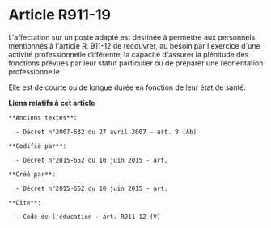 # Article R911-19

L'affectation sur un poste adapté est destinée à permettre aux personnels mentionnés à l'article R. 911-12 de recouvrer, au
besoin par l'exercice d'une activité professionnelle différente, la capacité d'assurer la plénitude des fonctions prévues par
leur statut particulier ou de préparer une réorientation professionnelle. 

Elle est de courte ou de longue durée en fonction de leur état de santé.

**Liens relatifs à cet article**

	**Anciens textes**:

	  - Décret n°2007-632 du 27 avril 2007 - art. 8 (Ab)

	**Codifié par**:

	  - Décret n°2015-652 du 10 juin 2015 - art.

	**Créé par**:

	  - Décret n°2015-652 du 10 juin 2015 - art.

	**Cite**:

	  - Code de l'éducation - art. R911-12 (V)
